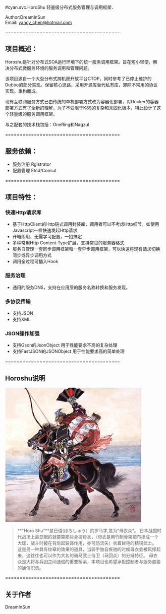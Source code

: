 #cyan.svc.HoroShu
轻量级分布式服务管理与调用框架．

Author:DreamInSun<br/>
Email: yancy_chen@hotmail.com<br/>

========================================
## 项目概述：

Horoshu是针对分布式SOA运行环境下的统一服务调用框架。旨在短小轻便，解决分布式微服务环境的服务调用和管理问题。

该项目源自一个大型分布式跨机房开放平台CTOP，同时参考了已停止维护的Dubbo的部分实现。保留核心思路，采用开源库替代私有库，卸除不常用的协议实现。重构而成。

现有互联网服务方式已由传统的单机部署方式改为容器化部署，对Docker的容器部署方式有了全新的理解，为了不受限于K8S的复杂和未固化版本，特此设计了这个轻量级的服务调用框架。

与之配套的技术栈包括：OneRing和Nagzul

========================================

## 服务依赖：

* 服务注册 Rgistrator
* 配置管理 Etcd/Consul

========================================
## 项目特性：

### 快速Http请求库
* 基于HttpClient的Http链式调用封装库，调用者可以不考虑Http细节，如使用Javascript一样快速发起Http请求</li>
* 开箱即用，无需学习配置，一招搞定．</li>
* 多种常用Http Content-Type扩展，支持常见的服务器格式</li>
* 服务自管理一套同步调用框架和一套异步调用框架，可以快速将现有请求切换同步或异步调用方式</li>
* 调用全过程可插入Hook</li>

### 服务治理
* 通用的服务DNS，支持在应用层的服务名称转换和服务发现。</li>


### 多协议传输
* 支持JSON</li>
* 支持XML</li>


### JSON操作加强
* 支持Gson的JsonObject 用于性能要求不高的复杂处理
* 支持FastJSON的JSONObject 用于性能要求高的简单处理

========================================
## Horoshu说明

![一张浮世绘](./horoshu.jpg)

> **"Horo Shu"**是日语(ほろしゅう）的罗马字,意为“母衣众”。
> 日本战国时代战场上最显眼的就要算那些身披母衣，（母衣是用竹制骨架把布撑成一个大球，战斗时披在背后起装饰作用，亦可防流矢）衣着鲜艳的精锐武士。
> 这是另一种具有纹章的效果的道具，当骑手独自疾驰的时候母衣会被风撑起来，这往往也可以作为大名的骑马武士侍卫（马回众）的分辩特征。
>母衣众是大将与兵团之间通信的重要桥梁，本项目也希望承担控制者与服务直接的通信职责。

========================================
## 关于作者

DreamInSun